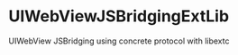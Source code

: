 UIWebViewJSBridgingExtLib
=========================

UIWebView JSBridging using concrete protocol with libextc
